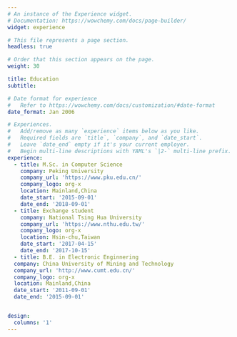```yaml
---
# An instance of the Experience widget.
# Documentation: https://wowchemy.com/docs/page-builder/
widget: experience

# This file represents a page section.
headless: true

# Order that this section appears on the page.
weight: 30

title: Education
subtitle:

# Date format for experience
#   Refer to https://wowchemy.com/docs/customization/#date-format
date_format: Jan 2006

# Experiences.
#   Add/remove as many `experience` items below as you like.
#   Required fields are `title`, `company`, and `date_start`.
#   Leave `date_end` empty if it's your current employer.
#   Begin multi-line descriptions with YAML's `|2-` multi-line prefix.
experience:
  - title: M.Sc. in Computer Science 
    company: Peking University
    company_url: 'https://www.pku.edu.cn/'
    company_logo: org-x
    location: Mainland,China
    date_start: '2015-09-01'
    date_end: '2018-09-01'
  - title: Exchange student
    company: National Tsing Hua University
    company_url: 'https://www.nthu.edu.tw/'
    company_logo: org-x
    location: Hsin-chu,Taiwan
    date_start: '2017-04-15'
    date_end: '2017-10-15'
  - title: B.E. in Electronic Enginnering  
  company: China University of Mining and Technology
  company_url: 'http://www.cumt.edu.cn/'
  company_logo: org-x
  location: Mainland,China
  date_start: '2011-09-01'
  date_end: '2015-09-01'


design:
  columns: '1'
---
```

